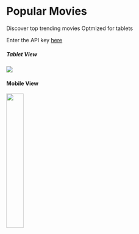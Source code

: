 # Popular Movies

Discover top trending movies 
Optmized for tablets


Enter the API key [here](https://github.com/yask123/PopularMoviesFinal/blob/master/app/src/main/java/com/example/yask/popularmoviesfinal/IMDBClient.java#L16)

##### Tablet View
<img src="http://i.imgur.com/ag0RwuI.png" />


#### Mobile View
<img src="http://i.imgur.com/ntQmbc3.jpg" height="30%" width="30%" />

